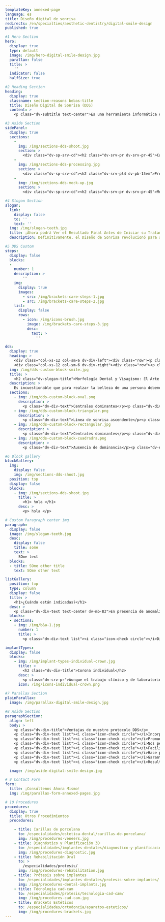 ```yaml
---
templateKey: annexed-page
language: es
title: Diseño digital de sonrisa
redirects: /en/specialties/aesthetic-dentistry/digital-smile-design
published: true

#1 Hero Section
hero:
  display: true
  type: default
  image: /img/hero-digital-smile-design.jpg
  parallax: false
  title: >
    ''
  indicator: false
  halfSize: true

#2 Heading Section
heading:
  display: true
  classname: section-reasons bebas-title
  title: Diseño Digital de Sonrisa (DDS)
  content: >
    <p class="dv-subtitle text-center">Es una herramienta informática que nos permite, mediante un protocolo fotográfico digital, registrar y estudiar sus proporciones y rasgos dentofaciales, planificar su sonrisa ideal y simularla gráficamente.</p>

#3 Aside Section
sidePanel: 
  display: true
  sections: 
    - 
      img: /img/sections-dds-shoot.jpg
      section: > 
        <div class="dv-sp-srv-cd"><h2 class="dv-srv-pr dv-srv-pr-45">Captura de imágenes</h2><p class="dv-srv-pr dv-srv-pr-45">Estamos plenamente convencidos de que la fotografía clínica es para la Estética dental lo que la radiografía es para la Odontología en general. "Una imagen dice más que mil palabras" y "una fotografía muestra más de mil detalles".</p><p class="dv-srv-pr dv-srv-pr-45">Nos valemos de una cámara reflex digital para registrar la boca y la cara del paciente desde varios ángulos y perfiles. Para realizar un buen trabajo es indispensable que las fotografías intra y extraorales cuenten con alta resolución, buena iluminación, nitidez y profundidad de campo. Normalmente nos manejamos bajo formato JPG.</p></div>
    - 
      img: /img/sections-dds-processing.jpg
      section: > 
        <div class="dv-sp-srv-cd"><h2 class="dv-srv-pl4 dv-pb-15em">Procesamiento informático</h2><p class="dv-srv-pl dv-srv-pl-pr">Un software profesional de tratamiento de imágenes nos permite medir y modificar la posición, la forma y las dimensiones de dientes y encías con la finalidad de reproducir el mejor resultado estético posible, claro está, bajo el criterio de la proporción áurea <i>(1/1.618)</i> y siempre dentro de los límites biológicamente viables.</p><p class="dv-srv-pl dv-srv-pl-pr">En DENTAL VIP nunca utilizamos plantillas ni prototipos seriados. Nuestros diseños son completamente personalizados, realistas y ajustados a la verdadera condición clínica de la persona. <strong>¡Solo mostramos lo que verdaderamente podemos lograr!</strong></p></div>
    - 
      img: /img/sections-dds-mock-up.jpg
      section: >
        <div class="dv-sp-srv-cd"><h2 class="dv-srv-pr dv-srv-pr-45">Muck-up digital</h2><p class="dv-srv-pr dv-srv-pr-45">Es la proyección final, simulación y fotomontaje de la nueva sonrisa. En él, se podrán apreciar con detalle las bondades de todas y cada una de las intervenciones sugeridas por nuestro equipo de Especialistas. Si aún hubiese duda, procederíamos entonces a obtener un molde real de yeso para sobre él reproducir en cera de laboratorio el diseño contemplado y duplicarlo directamente en la boca del paciente con una resina acrílica especial. Esta férula o prototipo acrílico podrá ser utilizado hasta por una semana y sometido a la consideración de amigos y familiares cercanos.</p></div>

#4 Slogan Section
slogan:
  link:
    display: false
    to: ''
    text: ''
  img: /img/slogan-teeth.jpg
  title: ¡Ahora podrá Ver el Resultado Final Antes de Iniciar su Tratamiento!
  description: Definitivamente, el Diseño de Sonrisa revolucionó para siempre el estudio y ejercicio clínico de la Odontología Estética.

#5 DDS Custom
steps:
  display: false
  blocks:
  -
    number: 1
    description: >
        ''
    img:
      display: true
      images:
        - src: /img/brackets-care-steps-1.jpg
        - src: /img/brackets-care-steps-2.jpg
    list:
      display: false
      rows:
        - icon: /img/icons-brush.jpg
          image: /img/brackets-care-steps-3.jpg
          desc:
            text: > 
              ''

dds: 
  display: true
  heading: > 
    <div class="col-xs-12 col-sm-6 dv-div-left"><div class="row"><p class="dv-div-title dv-pb-15em">Aprobación y consentimiento</p><p class="dv-div-text">El concepto DDS involucra al paciente en el proceso de transformación de su propia sonrisa, haciéndole partícipe como co-diseñador del tratamiento y permitiéndole expresar sus expectativas al equipo de trabajo, para finalmente, lograr su conformidad absoluta y autorización para el procedimiento clínico.</p></div></div>
    <div class="col-xs-12 col-sm-6 dv-div-right"><div class="row"><p class="dv-div-title dv-pb-15em">Ejecución intraoral</p><p class="dv-div-text">Cirugía plástica periodontal, blanqueamiento dental, recontorneado estético, restauraciones adhesivas, carillas y coronas totalcerámicas son las intervenciones clínicas más comunes en un Diseño de Sonrisa. Por lo general, es necesaria la participación de dos o más Odontólogos Especialistas.</p></div></div>
  img: /img/dds-custom-block-smile.jpg
  title: > 
    <h2 class="dv-slogan-title">Morfología Dental y Visagismo: El Arte de Personalizar una Sonrisa</h2>
  description: > 
    Es incuestionable que para realzar la belleza de una persona debemos siempre procurar armonía entre su rostro, sus rasgos faciales y la forma de sus dientes. Pero con la técnica del Visagismo vamos aún más allá y buscamos proyectar la personalidad del paciente a través del patrón geométrico de su sonrisa. Hoy en día sabemos que nuestro entendimiento inconsciente y emocional tiende a asociar las formas ovales con caracteres sensibles y melancólicos, las formas triangulares con personas dinámicas y extrovertidas, las rectangulares con temperamentos fuertes y dominantes y las cuadradas con individuos serios y discretos.
  sections:
    - img: /img/dds-custom-block-oval.png
      description: > 
        <p class="dv-div-text">Centrales dominantes</p><p class="dv-div-text">Caninos redondeados</p><p class="dv-div-text">Laterales delicados</p><p class="dv-div-text">Arco redondeado</p>
    - img: /img/dds-custom-block-triangular.png
      description: > 
        <p class="dv-div-text">Línea de sonrisa ascendente</p><p class="dv-div-text">Ejes convergentes</p><p class="dv-div-text">Caninos inclinados</p>
    - img: /img/dds-custom-block-rectangular.jpg
      description: > 
        <p class="dv-div-text">Centrales dominantes</p><p class="dv-div-text">Bordes incisales planos</p><p class="dv-div-text">Caninos agresivos</p><p class="dv-div-text">Ejes verticales</p>
    - img: /img/dds-custom-block-cuadradra.png
      description: > 
        <p class="dv-div-text">Ausencia de dominancia</p><p class="dv-div-text">Ejes divergentes</p><p class="dv-div-text">Disposición horizontal</p>

#6 Block gallery
blockGallery:
  img: 
    display: false
    img: /img/sections-dds-shoot.jpg
  position: top
  display: false
  blocks:
    - img: /img/sections-dds-shoot.jpg
      title: >
        <h1> hola </h1>
      desc: >
        <p> hola </p>

# Custom Paragraph center img
paragraph:
  display: false
  image: /img/slogan-teeth.jpg
  desc:
    display: false
    title: some
    text: >
      SOme text
  blocks:
  - title: SOme other title
    text: SOme other text

listGallery:
  position: top
  type: column
  display: false
  title: >
    <h1>¿Cuándo están indicadas?</h1>
  desc: >
    <p class="dv-div-text text-center dv-mb-83">En presencia de anomalías estéticas que comprometan la apariencia de la persona.  A continuación presentamos diversas <br> condiciones clínicas susceptibles a este tipo de restauración dental:</p>
  blocks:
  - sections:
    - img: /img/b&a-1.jpg
      number: 1
      title: >
        <p class="dv-div-text list"><i class="icon-check circle"></i>Diastemas o separaciones interdentales</p>

implantTypes:
  display: false
  blocks:
    - img: /img/implant-types-individual-crown.jpg
      title: >
        <h2 class="dv-div-title">Corona individual</h2>
      desc: >
        <p class="dv-srv-pr">Aunque el trabajo clínico y de laboratorio es mucho más complejo que el de una corona o funda dentosoportada <em>(sobre un diente natural)</em>, es la restauración más básica que se puede confeccionar sobre un implante oseointegrado. Están indicadas en casos de implantes unitarios y pueden ser de metal-porcelana, Disilicato de Litio u Óxido de Zirconio <em>(alta estética dental).</em></p>
      icon: /img/icons-individual-crown.png
      
#7 Parallax Section
plainParallax:
  image: /img/parallax-digital-smile-design.jpg

#8 Aside Section
paragraphSection:
  align: left
  body: >
    <p class="dv-div-title">Ventajas de nuestro protocolo DDS</p>
    <p class="dv-div-text list"><i class="icon-check circle"></i>Incorpora innovadoras e invalorables herramientas de diagnóstico y planificación terapéutica.</p>
    <p class="dv-div-text list"><i class="icon-check circle"></i>Promueve la activa y determinante participación del paciente en su tratamiento.</p>
    <p class="dv-div-text list"><i class="icon-check circle"></i>Nos permite experimentar con diferentes formas, tamaños y colores de dientes, antes de elegir los definitivos.</p>
    <p class="dv-div-text list"><i class="icon-check circle"></i>Facilita la comunicación e interacción entre nuestro equipo de Odontólogos.</p>
    <p class="dv-div-text list"><i class="icon-check circle"></i>Hace posible la transmisión de indicaciones gráficas exactas al técnico dental.</p>
    <p class="dv-div-text list"><i class="icon-check circle"></i>Garantiza que la confección de las restauraciones cerámicas indirectas sean reflejo fiel de nuestros deseos y criterios profesionales.</p>
    <p class="dv-div-text list"><i class="icon-check circle"></i>Resultados altamente predecibles, precisos y satisfactorios.</p>

  image: /img/aside-digital-smile-design.jpg

# 9 Contact Form
form:
  title: ¡Consúltenos Ahora Mismo!
  img: /img/parallax-form-annexed-pages.jpg

# 10 Procedures
procedures:
  display: true
  title: Otros Procedimientos
  procedures:

    - title: Carillas de porcelana
      to: /especialidades/estetica-dental/carillas-de-porcelana/
      img: /img/procedures-veneers.jpg
    - title: Diagnóstico y Planificación 3D
      to: /especialidades/implantes-dentales/diagnostico-y-planificacion-3d/
      img: /img/procedures-diagnostic.jpg
    - title: Rehabilitación Oral
      to: >
        /especialidades/protesis/
      img: /img/procedures-rehabilitation.jpg
    - title: Prótesis sobre implantes
      to: /especialidades/implantes-dentales/protesis-sobre-implantes/
      img: /img/procedures-dental-implants.jpg
    - title: Técnologia cad-cam
      to: /especialidades/protesis/tecnologia-cad-cam/
      img: /img/procedures-cad-cam.jpg
    - title: Brackets Estéticos
      to: /especialidades/ortodoncia/aparatos-esteticos/
      img: /img/procedures-brackets.jpg
---
```

